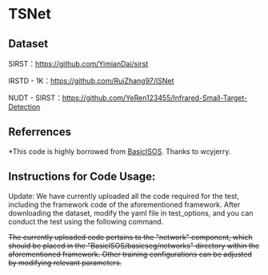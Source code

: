 # TSNet

## Dataset
SIRST：https://github.com/YimianDai/sirst

IRSTD - 1K：https://github.com/RuiZhang97/ISNet

NUDT - SIRST：https://github.com/YeRen123455/Infrared-Small-Target-Detection

## Referrences
*This code is highly borrowed from [BasicISOS](https://github.com/wcyjerry/BasicISOS). Thanks to  wcyjerry.


## Instructions for Code Usage:
Update: We have currently uploaded all the code required for the test, including the framework code of the aforementioned framework. After downloading the dataset, modify the yaml file in test_options, and you can conduct the test using the following command. 

~~The currently uploaded code pertains to the "network" component, which should be placed in the "BasicISOS/basicseg/networks" directory within the aforementioned framework. Other training configurations can be adjusted by modifying relevant parameters.~~
